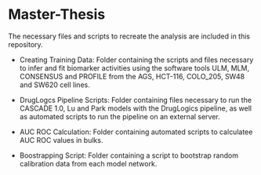 # Master-Thesis
The necessary files and scripts to recreate the analysis are included in this repository.

- Creating Training Data: Folder containing the scripts and files necessary to infer and fit biomarker activities using the software tools ULM, MLM, CONSENSUS and PROFILE from the AGS, HCT-116, COLO_205, SW48 and SW620 cell lines. 

- DrugLogcs Pipeline Scripts: Folder containing files necessary to run the CASCADE 1.0, Lu and Park models with the DrugLogics pipeline, as well as automated scripts to run the pipeline on an external server. 

- AUC ROC Calculation: Folder containing automated scripts to calculatee AUC ROC values in bulks.

- Boostrapping Script: Folder containing a script to bootstrap random calibration data from each model network. 



